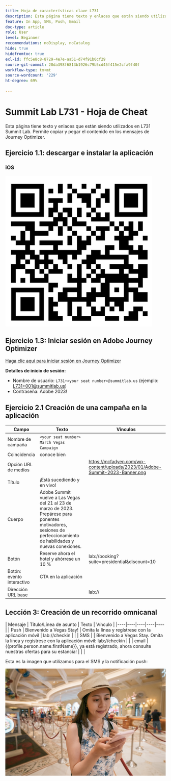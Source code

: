 ```yaml
---
title: Hoja de características clave L731
description: Esta página tiene texto y enlaces que están siendo utilizados en L731 Summit Lab.
feature: In App, SMS, Push, Email
doc-type: article
role: User
level: Beginner
recommendations: noDisplay, noCatalog
hide: true
hidefromtoc: true
exl-id: ffc5e8c8-8729-4e7e-aa51-d74f91b0cf29
source-git-commit: 28da398f6813b1926c79b5cd45f415e2cfa9f40f
workflow-type: tm+mt
source-wordcount: '229'
ht-degree: 69%

---
```


# Summit Lab L731 - Hoja de Cheat

Esta página tiene texto y enlaces que están siendo utilizados en L731 Summit Lab. Permite copiar y pegar el contenido en los mensajes de Journey Optimizer.

## Ejercicio 1.1: descargar e instalar la aplicación

### iOS

![Código QR para iOS](/help/assets/lab731-ios-qr-code.png)


## Ejercicio 1.3: Iniciar sesión en Adobe Journey Optimizer

[Haga clic aquí para iniciar sesión en Journey Optimizer](https://experience.adobe.com/#/@techmarketingdemos/sname:summit-2023-ajo-lab/journey-optimizer/home)

**Detalles de inicio de sesión:**

* Nombre de usuario: `L731+<your seat number>@summitlab.us` (ejemplo: L731+001@summitlab.us)
* Contraseña: Adobe 2023!


## Ejercicio 2.1 Creación de una campaña en la aplicación



| Campo | Texto | Vínculos |
|----|----|----|
| Nombre de campaña | `<your seat number> March Vegas Campaign` |  |
| Coincidencia | conoce bien |  |
| Opción URL de medios |  | https://mcfadyen.com/wp-content/uploads/2023/01/Adobe-Summit-2023-Banner.png |
| Título | ¡Está sucediendo y en vivo! |  |
| Cuerpo | Adobe Summit vuelve a Las Vegas del 21 al 23 de marzo de 2023. Prepárese para ponentes motivadores, sesiones de perfeccionamiento de habilidades y nuevas conexiones. |  |
| Botón | Reserve ahora el hotel y ahórrese un 10 % | lab://booking?suite=presidential&amp;discount=10 |
| Botón: evento interactivo | CTA en la aplicación |  |
| Dirección URL base |  | lab:// |



## Lección 3: Creación de un recorrido omnicanal

| Mensaje | Título/Línea de asunto | Texto | Vínculo |
|----|----|----|----|----|
| Push | Bienvenido a Vegas Stay! | Omita la línea y regístrese con la aplicación móvil | lab://checkin |  |
| SMS |  | Bienvenido a Vegas Stay. Omita la línea y regístrese con la aplicación móvil: lab://checkin |  |
| email | {{profile.person.name.firstName}}, ya está registrado, ahora consulte nuestras ofertas para su estancia! |  |  |


Esta es la imagen que utilizamos para el SMS y la notificación push:

![Registro en línea](/help/assets/vegas_online_check_in.jpg)

